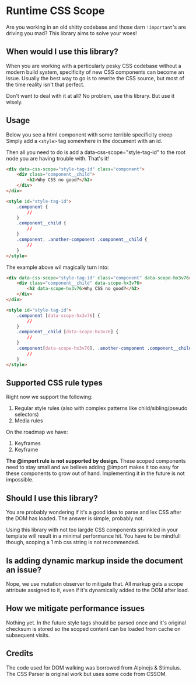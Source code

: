 # Runtime CSS Scope

Are you working in an old shitty codebase and those darn `!important`'s are driving you mad? This library aims to solve your woes!

## When would I use this library?
When you are working with a perticularly pesky CSS codebase without a modern build system, specificity of new CSS components can become an issue. Usually the best way to go is to rewrite the CSS source, but most of the time reality isn't that perfect. 

Don't want to deal with it at all? No problem, use this library. But use it wisely.


## Usage
Below you see a html component with some terrible specificity creep 
Simply add a `<style>` tag somewhere in the document with an id.

Then all you need to do is add a data-css-scope="style-tag-id" to the root node you are having trouble with. That's it!

``` html
<div data-css-scope="style-tag-id" class="component">
    <div class="component__child">
        <h2>Why CSS no good?</h2>
    </div>
</div>

<style id="style-tag-id">
    .component {
        //
    }
    .component__child {
        //
    }
    .component, .another-component .component__child {
        //
    }
</style>
```

The example above wil magically turn into:
``` html
<div data-css-scope="style-tag-id" class="component" data-scope-hx3v76>
    <div class="component__child" data-scope-hx3v76>
        <h2 data-scope-hx3v76>Why CSS no good?</h2>
    </div>
</div>

<style id="style-tag-id">
    .component [data-scope-hx3v76] {
        //
    }
    .component__child [data-scope-hx3v76] {
        //
    }
    .component[data-scope-hx3v76], .another-component .component__child[data-scope-hx3v76] {
        //
    }
</style>
```

## Supported CSS rule types
Right now we support the following:
1. Regular style rules (also with complex patterns like child/sibling/pseudo selectors)
2. Media rules

On the roadmap we have:
1. Keyframes
2. Keyframe

**The @import rule is not supported by design.** These scoped components need to stay small and we believe adding @import makes it too easy for these components to grow out of hand. Implementing it in the future is not impossible.

## Should I use this library?
You are probably wondering if it's a good idea to parse and lex CSS after the DOM has loaded. The answer is simple, probably not. 

Using this library with not too largde CSS components sprinkled in your template will result in a minimal performance hit. You have to be mindfull though, scoping a 1 mb css string is not recommended. 

## Is adding dynamic markup inside the document an issue?
Nope, we use mutation observer to mitigate that. All markup gets a scope attribute assigned to it, even if it's dynamically added to the DOM after load.

## How we mitigate performance issues
Nothing yet. In the future style tags should be parsed once and it's original checksum is stored so the scoped content can be loaded from cache on subsequent visits.

## Credits
The code used for DOM walking was borrowed from Alpinejs & Stimulus. The CSS Parser is original work but uses some code from CSSOM.
